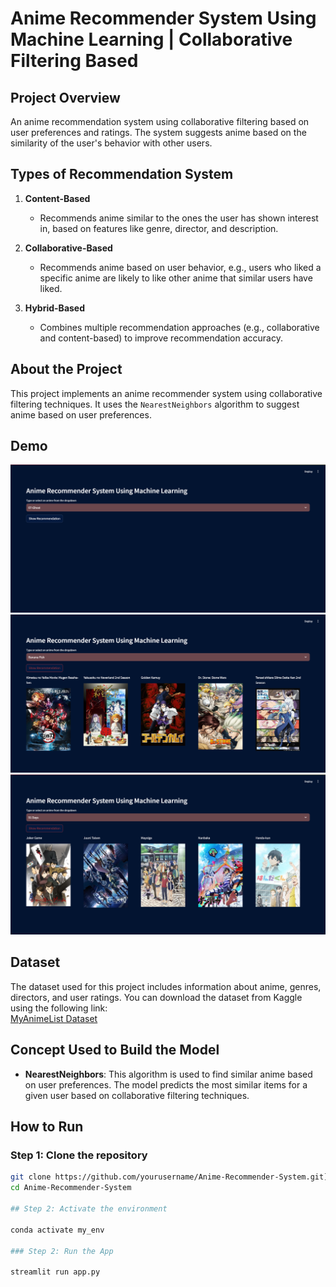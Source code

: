 # **Anime Recommender System Using Machine Learning | Collaborative Filtering Based**

## Project Overview
An anime recommendation system using collaborative filtering based on user preferences and ratings. The system suggests anime based on the similarity of the user's behavior with other users.

## Types of Recommendation System

1. **Content-Based**
   - Recommends anime similar to the ones the user has shown interest in, based on features like genre, director, and description.

2. **Collaborative-Based**
   - Recommends anime based on user behavior, e.g., users who liked a specific anime are likely to like other anime that similar users have liked.

3. **Hybrid-Based**
   - Combines multiple recommendation approaches (e.g., collaborative and content-based) to improve recommendation accuracy.

## About the Project
This project implements an anime recommender system using collaborative filtering techniques. It uses the `NearestNeighbors` algorithm to suggest anime based on user preferences.

## Demo
![Anime Recommender System Demo](1.png)
![Demo-2](2.png)
![Demo-3](3.png)

## Dataset
The dataset used for this project includes information about anime, genres, directors, and user ratings. You can download the dataset from Kaggle using the following link:  
[MyAnimeList Dataset](https://www.kaggle.com/datasets/dbdmobile/myanimelist-dataset)

## Concept Used to Build the Model
- **NearestNeighbors**: This algorithm is used to find similar anime based on user preferences. The model predicts the most similar items for a given user based on collaborative filtering techniques.

## How to Run

### Step 1: Clone the repository
```bash
git clone https://github.com/yourusername/Anime-Recommender-System.git](https://github.com/Awaisa1i/Anime-Recommendation-Using-ML.git
cd Anime-Recommender-System

## Step 2: Activate the environment

conda activate my_env

### Step 2: Run the App

streamlit run app.py

